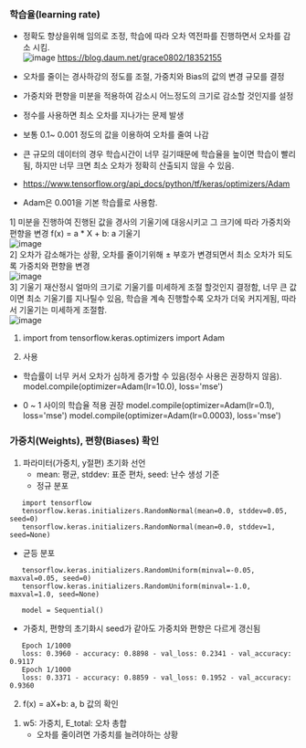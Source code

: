 ### 학습율(learning rate)
- 정확도 향상을위해 임의로 조정, 학습에 따라 오차 역전파를 진행하면서 오차를 감소 시킴.<br>![image](https://user-images.githubusercontent.com/84116509/163532783-a2bd89de-bda2-42f0-81a9-33a1a227e4af.png)
https://blog.daum.net/grace0802/18352155

- 오차를 줄이는 경사하강의 정도를 조절, 가중치와 Bias의 값의 변경 규모를 결정
- 가중치와 편향을 미분을 적용하여 감소시 어느정도의 크기로 감소할 것인지를 설정
- 정수를 사용하면 최소 오차를 지나가는 문제 발생
- 보통 0.1~ 0.001 정도의 값을 이용하여 오차를 줄여 나감
- 큰 규모의 데이터의 경우 학습시간이 너무 길기때문에 학습율을 높이면 
  학습이 빨리됨, 하지만 너무 크면 최소 오차가 정확히 산출되지 않을 수 있음.
- https://www.tensorflow.org/api_docs/python/tf/keras/optimizers/Adam
- Adam은 0.001을 기본 학습률로 사용함.


1] 미분을 진행하여 진행된 값을 경사의 기울기에 대응시키고 그 크기에 따라 가중치와 편향을 변경
    f(x) = a * X + b: a 기울기<Br>![image](https://user-images.githubusercontent.com/84116509/163532825-a71f74ca-bbeb-4827-9b32-eb49c3e40800.png)<br>
2] 오차가 감소해가는 상황, 오차를 줄이기위해 ± 부호가 변경되면서 최소 오차가 되도록 가중치와 편향을 변경<br>![image](https://user-images.githubusercontent.com/84116509/163532853-f3a02b8c-973c-4e64-8394-4a9e7bef9824.png)<br>
3] 기울기 재산정시 얼마의 크기로 기울기를 미세하게 조절 할것인지 결정함, 너무 큰 값이면 최소 기울기를 지나틸수 있음,
   학습을 계속 진행할수록 오차가 더욱 커지게됨, 따라서 기울기는 미세하게 조절함.<br>![image](https://user-images.githubusercontent.com/84116509/163532884-0427828a-bfc1-40cc-b1b6-093e39c691cf.png)

1. import
from tensorflow.keras.optimizers import Adam

2. 사용
- 학습률이 너무 커서 오차가 심하게 증가할 수 있음(정수 사용은 권장하지 않음).
  model.compile(optimizer=Adam(lr=10.0), loss='mse')

- 0 ~ 1 사이의 학습율 적용 권장
  model.compile(optimizer=Adam(lr=0.1), loss='mse')
  model.compile(optimizer=Adam(lr=0.0003), loss='mse')
  
  
### 가중치(Weights), 편향(Biases) 확인

1. 파라미터(가중치, y절편) 초기화 선언
   - mean: 평균, stddev: 표준 편차, seed: 난수 생성 기준
   - 정규 분포
  ```
     import tensorflow
     tensorflow.keras.initializers.RandomNormal(mean=0.0, stddev=0.05, seed=0)
     tensorflow.keras.initializers.RandomNormal(mean=0.0, stddev=1, seed=None)
  ```
   - 균등 분포
  ```
     tensorflow.keras.initializers.RandomUniform(minval=-0.05, maxval=0.05, seed=0)
     tensorflow.keras.initializers.RandomUniform(minval=-1.0, maxval=1.0, seed=None)
  
     model = Sequential()
  ```

   - 가중치, 편향의 초기화시 seed가 같아도 가중치와 편향은 다르게 갱신됨
  ```
     Epoch 1/1000
     loss: 0.3960 - accuracy: 0.8898 - val_loss: 0.2341 - val_accuracy: 0.9117
     Epoch 1/1000
     loss: 0.3371 - accuracy: 0.8859 - val_loss: 0.1952 - val_accuracy: 0.9360 
  ```



2. f(x) = aX+b: a, b 값의 확인
1) w5: 가중치, E_total: 오차 총합
    - 오차를 줄이려면 가중치를 늘려야하는 상황
